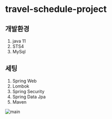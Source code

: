 # travel-schedule-project
## 개발환경
1. java 11
2. STS4
3. MySql
## 세팅
1. Spring Web
2. Lombok
3. Spring Security
4. Spring Data Jpa
5. Maven

![main](https://user-images.githubusercontent.com/79749251/147456217-30519dd5-40ba-4d2f-89ce-17d9f4aecdf3.png)
